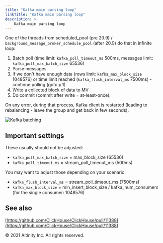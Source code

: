 ```yaml
---
title: "Kafka main parsing loop"
linkTitle: "Kafka main parsing loop"
description: >
    Kafka main parsing loop
---
```


One of the threads from scheduled\_pool \(pre 20.9\) / `background_message_broker_schedule_pool` \(after 20.9\) do that in infinite loop:

1. Batch poll \(time limit: `kafka_poll_timeout_ms` 500ms, messages limit: `kafka_poll_max_batch_size` 65536\)
2. Parse messages.
3. If we don't have enough data \(rows limit: `kafka_max_block_size` 1048576\) or time limit reached \(`kafka_flush_interval_ms` 7500ms\) - continue polling \(goto p.1\)
4. Write a collected block of data to MV
5. Do commit \(commit after write = at-least-once\).

On any error, during that process, Kafka client is restarted \(leading to rebalancing - leave the group and get back in few seconds\).

![Kafka batching](../../.gitbook/assets/128942286.png)

## Important settings <a id="Kafkamainparsingloop-Importantsettings"></a>

These usually should not be adjusted:

* `kafka_poll_max_batch_size` = max\_block\_size \(65536\)
* `kafka_poll_timeout_ms` = stream\_poll\_timeout\_ms \(500ms\)

You may want to adjust those depending on your scenario:

* `kafka_flush_interval_ms` = stream\_poll\_timeout\_ms \(7500ms\)
* `kafka_max_block_size` = min\_insert\_block\_size / kafka\_num\_consumers \(for the single consumer: 1048576\)

## See also <a id="Kafkamainparsingloop-Seealso"></a>

[https://github.com/ClickHouse/ClickHouse/pull/11388](https://github.com/ClickHouse/ClickHouse/pull/11388)

© 2021 Altinity Inc. All rights reserved.

